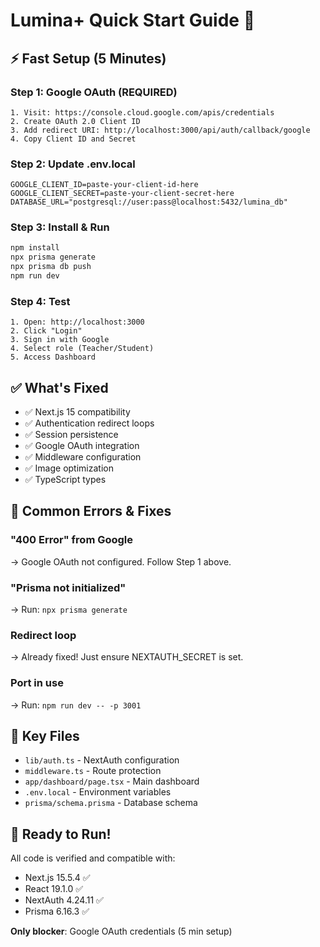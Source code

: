 # Lumina+ Quick Start Guide 🚀

## ⚡ Fast Setup (5 Minutes)

### Step 1: Google OAuth (REQUIRED)
```
1. Visit: https://console.cloud.google.com/apis/credentials
2. Create OAuth 2.0 Client ID
3. Add redirect URI: http://localhost:3000/api/auth/callback/google
4. Copy Client ID and Secret
```

### Step 2: Update .env.local
```env
GOOGLE_CLIENT_ID=paste-your-client-id-here
GOOGLE_CLIENT_SECRET=paste-your-client-secret-here
DATABASE_URL="postgresql://user:pass@localhost:5432/lumina_db"
```

### Step 3: Install & Run
```bash
npm install
npx prisma generate
npx prisma db push
npm run dev
```

### Step 4: Test
```
1. Open: http://localhost:3000
2. Click "Login"
3. Sign in with Google
4. Select role (Teacher/Student)
5. Access Dashboard
```

## ✅ What's Fixed

- ✅ Next.js 15 compatibility
- ✅ Authentication redirect loops
- ✅ Session persistence
- ✅ Google OAuth integration
- ✅ Middleware configuration
- ✅ Image optimization
- ✅ TypeScript types

## 🔴 Common Errors & Fixes

### "400 Error" from Google
→ Google OAuth not configured. Follow Step 1 above.

### "Prisma not initialized"
→ Run: `npx prisma generate`

### Redirect loop
→ Already fixed! Just ensure NEXTAUTH_SECRET is set.

### Port in use
→ Run: `npm run dev -- -p 3001`

## 📁 Key Files

- `lib/auth.ts` - NextAuth configuration
- `middleware.ts` - Route protection
- `app/dashboard/page.tsx` - Main dashboard
- `.env.local` - Environment variables
- `prisma/schema.prisma` - Database schema

## 🎯 Ready to Run!

All code is verified and compatible with:
- Next.js 15.5.4 ✅
- React 19.1.0 ✅
- NextAuth 4.24.11 ✅
- Prisma 6.16.3 ✅

**Only blocker**: Google OAuth credentials (5 min setup)
